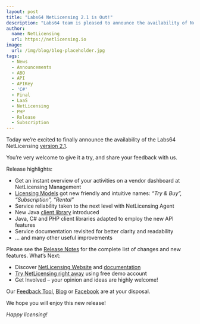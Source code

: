 ```yaml
---
layout: post
title: "Labs64 NetLicensing 2.1 is Out!"
description: "Labs64 team is pleased to announce the availability of NetLicensing v2.1"
author:
  name: NetLicensing
  url: https://netlicensing.io
image:
  url: /img/blog/blog-placeholder.jpg
tags:
  - News
  - Announcements
  - ABO
  - API
  - APIKey
  - 'C#'
  - Final
  - LaaS
  - NetLicensing
  - PHP
  - Release
  - Subscription
---
```


Today we’re excited to finally announce the availability of the Labs64 NetLicensing <a title="Release Notes - NetLicensing 2.1.0-FINAL" href="https://netlicensing.io/wiki/netlicensing-2-1-0-final" target="_blank">version 2.1</a>.

You’re very welcome to give it a try, and share your feedback with us.

Release highlights:

  * Get an instant overview of your activities on a vendor dashboard at NetLicensing Management
  * <a title="Labs64 NetLicensing Licensing Models" href="https://netlicensing.io/wiki/licensing-models" target="_blank">Licensing Models</a> got new friendly and intuitive names: _&#8220;Try & Buy&#8221;, &#8220;Subscription&#8221;, &#8220;Rental&#8221;_
  * Service reliability taken to the next level with NetLicensing Agent
  * New Java <a title="Java wrapper for NetLicensing RESTful API" href="https://netlicensing.io/wiki/client-libraries" target="_blank">client library</a> introduced
  * Java, C# and PHP client libraries adapted to employ the new API features
  * Service documentation revisited for better clarity and readability
  * &#8230; and many other useful improvements

Please see the <a title="Release Notes - NetLicensing 2.1.0-FINAL" href="https://netlicensing.io/wiki/netlicensing-2-1-0-final" target="_blank">Release Notes</a> for the complete list of changes and new features.
What’s Next:

  * Discover [NetLicensing Website](https://netlicensing.io "NetLicensing - Innovative License Management Solution") and <a title="NetLicensing Wiki" href="https://netlicensing.io/wiki/" target="_blank">documentation</a>
  * <a title="Try Labs64 NetLicensing Now!" href="https://go.netlicensing.io/console/v2/?lc=4b566c7e20&source=lmbox001" target="_blank">Try NetLicensing right away</a> using free demo account
  * Get Involved – your opinion and ideas are highly welcome!

Our <a title="NetLicensing Feedback" href="https://netlicensing.uservoice.com" target="_blank" rel="nofollow">Feedback Tool</a>, <a title="Labs64 Journal" href="/blog/">Blog</a> or <a title="Labs64 Social - Facebook" href="https://www.facebook.com/NetLicensing" target="_blank" rel="nofollow">Facebook</a> are at your disposal.

We hope you will enjoy this new release!

_Happy licensing!_
